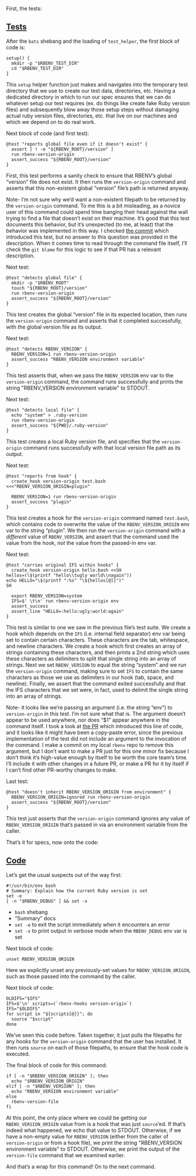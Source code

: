 First, the tests:

## [Tests](https://github.com/rbenv/rbenv/blob/c4395e58201966d9f90c12bd6b7342e389e7a4cb/test/version-origin.bats)

After the `bats` shebang and the loading of `test_helper`, the first block of code is:

```
setup() {
  mkdir -p "$RBENV_TEST_DIR"
  cd "$RBENV_TEST_DIR"
}
```

This `setup` helper function just makes and navigates into the temporary test directory that we use to create our test data, directories, etc.  Having a dedicated directory in which to run our spec ensures that we can do whatever setup our test requires (ex. do things like create fake Ruby version files) and subsequently blow away those setup steps without damaging actual ruby version files, directories, etc. that live on our machines and which we depend on to do real work.

Next block of code (and first test):


```
@test "reports global file even if it doesn't exist" {
  assert [ ! -e "${RBENV_ROOT}/version" ]
  run rbenv-version-origin
  assert_success "${RBENV_ROOT}/version"
}
```

First, this test performs a sanity check to ensure that RBENV’s global “version” file does not exist.  It then runs the `version-origin` command and asserts that this non-existent global “version” file’s path is returned anyway.

Note- I’m not sure why we’d want a non-existent filepath to be returned by the `version-origin` command.  To me this is a bit misleading, as a novice user of this command could spend time banging their head against the wall trying to find a file that doesn’t exist on their machine.  It’s good that this test documents this behavior, but it’s unexpected (to me, at least) that the behavior was implemented in this way.  I checked [the commit](https://github.com/rbenv/rbenv/commit/ab197ef51e5d99110015907c4346fde7c5a61de4) which introduced this test, but no answer to this question was provided in the description.  When it comes time to read through the command file itself, I’ll check the `git blame` for this logic to see if that PR has a relevant description.

Next test:

```
@test "detects global file" {
  mkdir -p "$RBENV_ROOT"
  touch "${RBENV_ROOT}/version"
  run rbenv-version-origin
  assert_success "${RBENV_ROOT}/version"
}
```

This test creates the global “version” file in its expected location, then runs the `version-origin` command and asserts that it completed successfully, with the global version file as its output.

Next test:

```
@test "detects RBENV_VERSION" {
  RBENV_VERSION=1 run rbenv-version-origin
  assert_success "RBENV_VERSION environment variable"
}
```

This test asserts that, when we pass the `RBENV_VERSION` env var to the `version-origin` command, the command runs successfully and prints the string "RBENV_VERSION environment variable" to STDOUT.

Next test:

```
@test "detects local file" {
  echo "system" > .ruby-version
  run rbenv-version-origin
  assert_success "${PWD}/.ruby-version"
}
```

This test creates a local Ruby version file, and specifies that the `version-origin` command runs successfully with that local version file path as its output.

Next test:

```
@test "reports from hook" {
  create_hook version-origin test.bash <<<"RBENV_VERSION_ORIGIN=plugin"

  RBENV_VERSION=1 run rbenv-version-origin
  assert_success "plugin"
}
```

This test creates a hook for the `version-origin` command named `test.bash`, which contains code to overwrite the value of the `RBENV_VERSION_ORIGIN` env var to the string “plugin”.  We then run the `version-origin` command with a *different* value of `RBENV_VERSION`, and assert that the command used the value from the hook, *not* the value from the passed-in env var.

Next test:

```
@test "carries original IFS within hooks" {
  create_hook version-origin hello.bash <<SH
hellos=(\$(printf "hello\\tugly world\\nagain"))
echo HELLO="\$(printf ":%s" "\${hellos[@]}")"
SH

  export RBENV_VERSION=system
  IFS=$' \t\n' run rbenv-version-origin env
  assert_success
  assert_line "HELLO=:hello:ugly:world:again"
}
```

This test is similar to one we saw in the previous file’s test suite.  We create a hook which depends on the `IFS` (i.e. internal field separator) env var being set to contain certain characters.  These characters are the tab, whitespace, and newline characters.  We create a hook which first creates an array of strings containing these characters, and then prints a 2nd string which uses these characters as delimiters to split that single string into an array of strings.  Next we set `RBENV_VERSION` to equal the string “system” and we run the `version-origin` command, making sure to set `IFS` to contain the same characters as those we use as delimiters in our hook (tab, space, and newline).  Finally, we assert that the command exited successfully and that the IFS characters that we set were, in fact, used to delimit the single string into an array of strings.

Note- it looks like we’re passing an argument (i.e. the string “env”) to `version-origin` in this test.  I’m not sure what that is.  The argument doesn’t appear to be used anywhere, nor does “$1” appear anywhere in the command itself.  I took a look at [the PR](https://github.com/rbenv/rbenv/pull/852/files) which introduced this line of code, and it looks like it might have been a copy-paste error, since the previous implementation of the test did not include an argument to the invocation of the command.  I make a commit on my local `rbenv` repo to remove this argument, but I don’t want to make a PR just for this one minor fix because I don’t think it’s high-value enough by itself to be worth the core team’s time.  I’ll include it with other changes in a future PR, or make a PR for it by itself if I can’t find other PR-worthy changes to make.

Last test:

```
@test "doesn't inherit RBENV_VERSION_ORIGIN from environment" {
  RBENV_VERSION_ORIGIN=ignored run rbenv-version-origin
  assert_success "${RBENV_ROOT}/version"
}
```

This test just asserts that the `version-origin` command ignores any value of `RBENV_VERSION_ORIGIN` that’s passed in via an environment variable from the caller.

That’s it for specs, now onto the code:

## [Code](https://github.com/rbenv/rbenv/blob/c4395e58201966d9f90c12bd6b7342e389e7a4cb/libexec/rbenv-version-origin)

Let’s get the usual suspects out of the way first:

```
#!/usr/bin/env bash
# Summary: Explain how the current Ruby version is set
set -e
[ -n "$RBENV_DEBUG" ] && set -x
```

 - `bash` shebang
 - “Summary” docs
 - `set -e` to exit the script immediately when it encounters an error
 - `set -x` to print output in verbose mode when the `RBENV_DEBUG` env var is set

Next block of code:

```
unset RBENV_VERSION_ORIGIN
```

Here we explicitly unset any previously-set values for `RBENV_VERSION_ORIGIN`, such as those passed into the command by the caller.

Next block of code:

```
OLDIFS="$IFS"
IFS=$'\n' scripts=(`rbenv-hooks version-origin`)
IFS="$OLDIFS"
for script in "${scripts[@]}"; do
  source "$script"
done
```

We’ve seen this code before.  Taken together, it just pulls the filepaths for any hooks for the `version-origin` command that the user has installed.  It then runs `source` on each of those filepaths, to ensure that the hook code is executed.

The final block of code for this command:

```
if [ -n "$RBENV_VERSION_ORIGIN" ]; then
  echo "$RBENV_VERSION_ORIGIN"
elif [ -n "$RBENV_VERSION" ]; then
  echo "RBENV_VERSION environment variable"
else
  rbenv-version-file
fi
```

At this point, the only place where we could be getting our `RBENV_VERSION_ORIGIN` value from is a hook that was just `source`’ed.  If that’s indeed what happened, we echo that value to STDOUT.  Otherwise, if we have a non-empty value for `RBENV_VERSION` (either from the caller of `version-origin` or from a hook file), we print the string "RBENV_VERSION environment variable" to STDOUT.  Otherwise, we print the output of the `version-file` command that we examined earlier.

And that’s a wrap for this command!  On to the next command.
